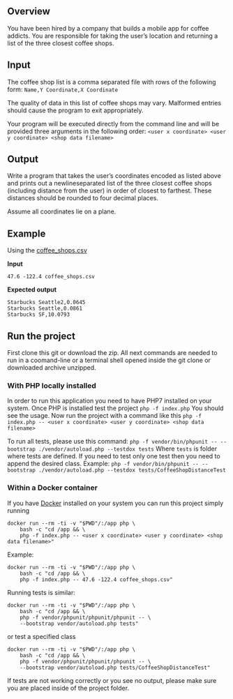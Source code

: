 ## Overview

You have been hired by a company that builds a mobile app for coffee addicts.  You are 
responsible for taking the user’s location and returning a list of the three closest coffee shops.

## Input

The coffee shop list is a comma separated file with rows of the following form:
`Name,Y Coordinate,X Coordinate`

The quality of data in this list of coffee shops may vary.  Malformed entries should cause the 
program to exit appropriately. 

Your program will be executed directly from the command line and will be provided three 
arguments in the following order:
`<user x coordinate> <user y coordinate> <shop data filename>`

## Output

Write a program that takes the user’s coordinates encoded as listed above and prints out a 
newline­separated list of the three closest coffee shops (including distance from the user) in 
order of closest to farthest.  These distances should be rounded to four decimal places. 

Assume all coordinates lie on a plane.

## Example

Using the [coffee_shops.csv](coffee_shops.csv)

__Input__

`47.6 -122.4 coffee_shops.csv`

__Expected output__

```
Starbucks Seattle2,0.0645
Starbucks Seattle,0.0861
Starbucks SF,10.0793
```
## Run the project

First clone this git or download the zip.
All next commands are needed to run in a coomand-line or a terminal shell
opened inside the git clone or downloaded archive unzipped.


### With PHP locally installed
In order to run this application you need to have PHP7 installed on your system.
Once PHP is installed test the project
`php -f index.php`
You should see the usage.
Now run the project with a command like this
```php -f index.php -- <user x coordinate> <user y coordinate> <shop data filename>```

To run all tests, please use this command:
```php -f vendor/bin/phpunit -- --bootstrap ./vendor/autoload.php --testdox tests```
Where `tests` is folder where tests are defined.
If you need to test only one test then you need to append the desired class.
Example:
```php -f vendor/bin/phpunit -- --bootstrap ./vendor/autoload.php --testdox tests/CoffeeShopDistanceTest```


### Within a Docker container
If you have [Docker](https://docs.docker.com/docker-for-windows/release-notes/ "Docker Release Page") installed on your system
you can run this project simply running
```
docker run --rm -ti -v "$PWD"/:/app php \
    bash -c "cd /app && \
    php -f index.php -- <user x coordinate> <user y coordinate> <shop data filename>"
```
Example:
```
docker run --rm -ti -v "$PWD"/:/app php \
    bash -c "cd /app && \
    php -f index.php -- 47.6 -122.4 coffee_shops.csv"
```

Running tests is similar:
```
docker run --rm -ti -v "$PWD"/:/app php \
    bash -c "cd /app && \
    php -f vendor/phpunit/phpunit/phpunit -- \
    --bootstrap vendor/autoload.php tests" 
```
or test a specified class
```
docker run --rm -ti -v "$PWD"/:/app php \
    bash -c "cd /app && \
    php -f vendor/phpunit/phpunit/phpunit -- \
    --bootstrap vendor/autoload.php tests/CoffeeShopDistanceTest" 
```
If tests are not working correctly or you see no output, please make sure you are placed inside of the 
project folder.